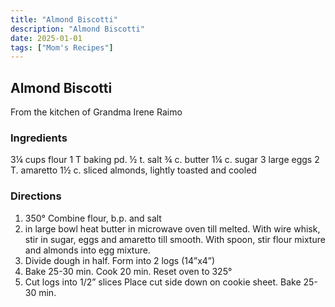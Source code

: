```yaml
---
title: "Almond Biscotti"
description: "Almond Biscotti"
date: 2025-01-01
tags: ["Mom's Recipes"]
---
```


## Almond Biscotti
From the kitchen of Grandma Irene Raimo

### Ingredients
3¼ cups flour
1 T baking pd.
½ t. salt
¾ c. butter
1¼ c. sugar
3 large eggs
2 T. amaretto
1½ c. sliced almonds, lightly toasted and cooled

### Directions 
1.  350°
Combine flour, b.p. and salt
2.  in large bowl heat butter in microwave oven till melted. 
With wire whisk, stir in sugar, eggs and amaretto till smooth. 
With spoon, stir flour mixture and almonds into egg mixture. 
3.  Divide dough in half.  Form into 2 logs (14”x4”)
4.  Bake 25-30 min.
Cook 20 min.
Reset oven to 325°
5.  Cut logs into 1/2” slices
Place cut side down on cookie sheet.  Bake 25-30 min. 
 

